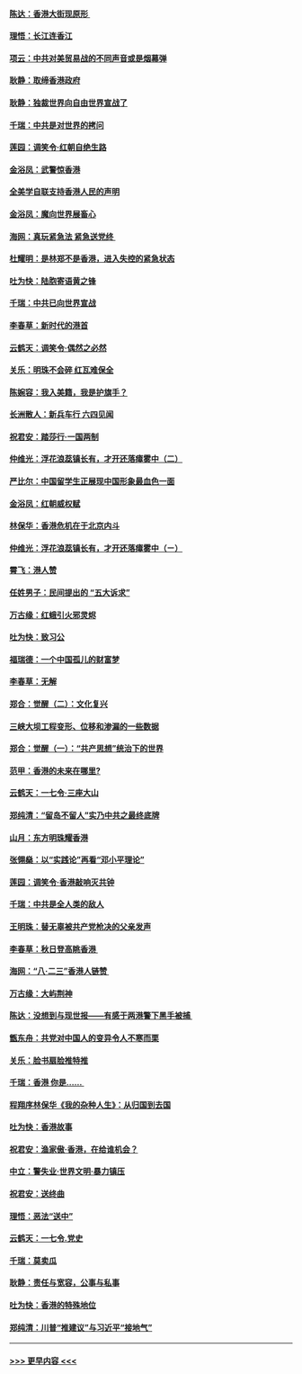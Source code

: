 #### [陈达：香港大街现原形 ](../pages/nsc993/n11495441.md?t=09030644) 
#### [理悟：长江连香江](../pages/nsc993/n11495377.md?t=09030644) 
#### [项云：中共对美贸易战的不同声音或是烟幕弹](../pages/nsc993/n11494929.md?t=09030644) 
#### [耿静：取缔香港政府](../pages/nsc993/n11494218.md?t=09030644) 
#### [耿静：独裁世界向自由世界宣战了](../pages/nsc993/n11494190.md?t=09030644) 
#### [千瑞：中共是对世界的拷问](../pages/nsc993/n11493021.md?t=09030644) 
#### [莲园：调笑令‧红朝自绝生路](../pages/nsc993/n11493011.md?t=09030644) 
#### [金浴凤：武警惊香港](../pages/nsc993/n11492994.md?t=09030644) 
#### [全美学自联支持香港人民的声明](../pages/nsc993/n11492630.md?t=09030644) 
#### [金浴凤：魔向世界展畜心](../pages/nsc993/n11492599.md?t=09030644) 
#### [海网：真玩紧急法 紧急送党终 ](../pages/nsc993/n11492535.md?t=09030644) 
#### [杜耀明：是林郑不是香港，进入失控的紧急状态](../pages/nsc993/n11491420.md?t=09030644) 
#### [吐为快：陆胞寄语黄之锋](../pages/nsc993/n11491117.md?t=09030644) 
#### [千瑞：中共已向世界宣战](../pages/nsc993/n11490123.md?t=09030644) 
#### [李春草：新时代的港首](../pages/nsc993/n11489864.md?t=09030644) 
#### [云鹤天：调笑令·偶然之必然](../pages/nsc993/n11489701.md?t=09030644) 
#### [关乐：明珠不会碎 红瓦难保全](../pages/nsc993/n11489647.md?t=09030644) 
#### [陈婉容：我入美籍，我是护旗手？](../pages/nsc993/n11487908.md?t=09030644) 
#### [长洲散人：新兵车行 六四见闻](../pages/nsc993/n11487729.md?t=09030644) 
#### [祝君安：踏莎行‧一国两制](../pages/nsc993/n11487699.md?t=09030644) 
#### [仲维光：浮花浪蕊镇长有，才开还落瘴雾中（二）](../pages/nsc993/n11483286.md?t=09030644) 
#### [严比尔：中国留学生正展现中国形象最血色一面](../pages/nsc993/n11485145.md?t=09030644) 
#### [金浴凤：红朝威权赋](../pages/nsc993/n11485191.md?t=09030644) 
#### [林保华：香港危机在于北京内斗](../pages/nsc993/n11484593.md?t=09030644) 
#### [仲维光：浮花浪蕊镇长有，才开还落瘴雾中（ㄧ）](../pages/nsc993/n11483259.md?t=09030644) 
#### [霄飞：港人赞](../pages/nsc993/n11482957.md?t=09030644) 
#### [任姓男子：民间提出的 “五大诉求”](../pages/nsc993/n11482897.md?t=09030644) 
#### [万古缘：红蛾引火邪灵烬](../pages/nsc993/n11482886.md?t=09030644) 
#### [吐为快：致习公](../pages/nsc993/n11482867.md?t=09030644) 
#### [福瑞德：一个中国孤儿的财富梦](../pages/nsc993/n11482817.md?t=09030644) 
#### [李春草：无解](../pages/nsc993/n11482791.md?t=09030644) 
#### [郑合：觉醒（二）：文化复兴](../pages/nsc993/n11478025.md?t=09030644) 
#### [三峡大坝工程变形、位移和渗漏的一些数据](../pages/nsc993/n11478232.md?t=09030644) 
#### [郑合：觉醒（一）：“共产思想”统治下的世界](../pages/nsc993/n11477663.md?t=09030644) 
#### [范甲：香港的未来在哪里?](../pages/nsc993/n11477249.md?t=09030644) 
#### [云鹤天：一七令·三座大山](../pages/nsc993/n11477192.md?t=09030644) 
#### [郑纯清：“留岛不留人”实乃中共之最终底牌](../pages/nsc993/n11476160.md?t=09030644) 
#### [山月：东方明珠耀香港](../pages/nsc993/n11476077.md?t=09030644) 
#### [张翎燊：以“实践论”再看“邓小平理论”](../pages/nsc993/n11475733.md?t=09030644) 
#### [莲园：调笑令‧香港敲响灭共钟](../pages/nsc993/n11475723.md?t=09030644) 
#### [千瑞：中共是全人类的敌人](../pages/nsc993/n11475329.md?t=09030644) 
#### [王明珠：替无辜被共产党枪决的父亲发声](../pages/nsc993/n11474570.md?t=09030644) 
#### [李春草：秋日登高眺香港 ](../pages/nsc993/n11474491.md?t=09030644) 
#### [海网：“八·二三”香港人链赞 ](../pages/nsc993/n11474538.md?t=09030644) 
#### [万古缘：大屿荆神](../pages/nsc993/n11474401.md?t=09030644) 
#### [陈达：没想到与现世报——有感于两港警下黑手被捕 ](../pages/nsc993/n11472557.md?t=09030644) 
#### [甑东舟：共党对中国人的变异令人不寒而栗](../pages/nsc993/n11472496.md?t=09030644) 
#### [关乐：脸书扇脸推特推](../pages/nsc993/n11472488.md?t=09030644) 
#### [千瑞：香港  你是…… ](../pages/nsc993/n11472459.md?t=09030644) 
#### [程翔序林保华《我的杂种人生》：从归国到去国](../pages/nsc993/n11472369.md?t=09030644) 
#### [吐为快：香港故事](../pages/nsc993/n11471931.md?t=09030644) 
#### [祝君安：渔家傲‧香港，在给谁机会？](../pages/nsc993/n11469718.md?t=09030644) 
#### [中立：警失业‧世界文明‧暴力镇压](../pages/nsc993/n11467566.md?t=09030644) 
#### [祝君安：送终曲](../pages/nsc993/n11467546.md?t=09030644) 
#### [理悟：恶法“送中”](../pages/nsc993/n11467290.md?t=09030644) 
#### [云鹤天：一七令.党史](../pages/nsc993/n11464122.md?t=09030644) 
#### [千瑞：莫卖瓜](../pages/nsc993/n11463014.md?t=09030644) 
#### [耿静：责任与宽容，公事与私事](../pages/nsc993/n11462810.md?t=09030644) 
#### [吐为快：香港的特殊地位](../pages/nsc993/n11462562.md?t=09030644) 
#### [郑纯清：川普“推建议”与习近平“接地气”](../pages/nsc993/n11461683.md?t=09030644) 

----
#### [ >>> 更早内容 <<< ](../indexes/nsc993-earlier.md)
